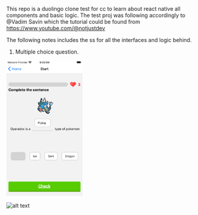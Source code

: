 This repo is a duolingo clone test for cc to learn about react native all components and basic logic.
The test proj was following accordingly to @Vadim Savin which the tutorial could be found from https://www.youtube.com/@notjustdev

The following notes includes the ss for all the interfaces and logic behind.

1. Multiple choice question.
<img src="images/ss/1.png" alt="Img1" width="200"/>


![alt text]([https://github.com/ting0608/Duolingo-test/blob/main/images/ss/Simulator%20Screenshot%20-%20iPhone%20SE%20(3rd%20generation)%20-%202024-01-05%20at%2009.26.07.png])

